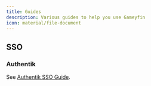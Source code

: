 ```yaml
---
title: Guides
description: Various guides to help you use Gameyfin
icon: material/file-document
---
```


## SSO

### Authentik
See [Authentik SSO Guide](sso/authentik.md).